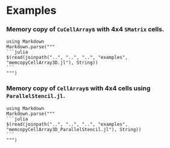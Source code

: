 # Examples

### Memory copy of `CuCellArray`s with 4x4 `SMatrix` cells.
````@eval
using Markdown
Markdown.parse("""
```julia
$(read(joinpath("..", "..", "..", "examples", "memcopyCellArray3D.jl"), String))
```
""")
````

### Memory copy of `CellArray`s with 4x4 cells using `ParallelStencil.jl`.

````@eval
using Markdown
Markdown.parse("""
```julia
$(read(joinpath("..", "..", "..", "examples", "memcopyCellArray3D_ParallelStencil.jl"), String))
```
""")
````
